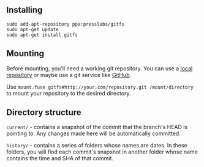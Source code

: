 ## Installing

```
sudo add-apt-repository ppa:presslabs/gitfs
sudo apt-get update
sudo apt-get install gitfs
```

## Mounting

Before mounting, you'll need a working git repository. You can use a [local repository](http://git-scm.com/book/en/Git-on-the-Server-Setting-Up-the-Server) or maybe use a git service like [GitHub](http://github.com).

Use `mount.fuse gitfs#http://your.com/repository.git /mount/directory` to mount your repository to the desired directory.

## Directory structure

`current/` - contains a snapshot of the commit that the branch's HEAD is pointing to. Any changes made here will be automatically committed.

`history/` - contains a series of folders whose names are dates. In these folders, you will find each commit's snapshot in another folder whose name contains the time and SHA of that commit.

